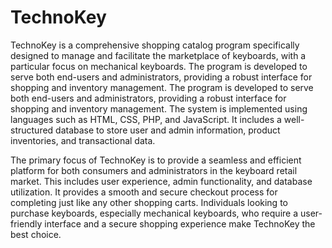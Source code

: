 # TechnoKey
TechnoKey is a comprehensive shopping catalog program specifically designed to manage and facilitate the marketplace of keyboards, with a particular focus on mechanical keyboards. The program is developed to serve both end-users and administrators, providing a robust interface for shopping and inventory management. The program is developed to serve both end-users and administrators, providing a robust interface for shopping and inventory management. The system is implemented using languages such as HTML, CSS, PHP, and JavaScript. It includes a well-structured database to store user and admin information, product inventories, and transactional data. 

The primary focus of TechnoKey is to provide a seamless and efficient platform for both consumers and administrators in the keyboard retail market. This includes user experience, admin functionality, and database utilization. It provides a smooth and secure checkout process for completing just like any other shopping carts. Individuals looking to purchase keyboards, especially mechanical keyboards, who require a user-friendly interface and a secure shopping experience make TechnoKey the best choice.

